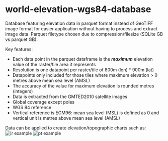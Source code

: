 # world-elevation-wgs84-database

Database featuring elevation data in parquet format instead of GeoTIFF image format for easier application without having to process and extract image data.
Parquet filetype chosen due to compression/filesize (SQLite GB vs parquet GB).

Key features:
- Each data point in the parquet dataframe is the **_maximum_** elevation value of the raster/tile area it represents
- Resolution is one datapoint per raster/tile of 800m (lon) * 900m (lat)
- Datapoints only included for those tiles where maximum elevation > 0 metres above mean sea level (AMSL)
- The accuracy of the value for maximum elevation is rounded metres (integers)
- Data is extracted from the GMTED2010 satellite images
- Global coverage except poles
- WGS 84 reference
- Vertical reference is EGM96: mean sea level (MSL) is defined as 0 and vertical unit is metres above mean sea level (AMSL)

Data can be applied to create elevation/topographic charts such as:
![ir example](https://github.com/MrAirspace/world-elevation-wgs84-database/assets/144953682/7b4701bd-e78c-4b38-8b43-1033a1914625)
![pt example](https://github.com/MrAirspace/world-elevation-wgs84-database/assets/144953682/fb0473d3-ed93-43f3-aea8-2cf6c325fadd)

